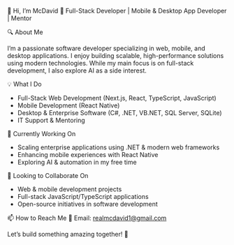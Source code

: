 👋 Hi, I’m McDavid
🚀 Full-Stack Developer | Mobile & Desktop App Developer | Mentor

🔍 About Me

I’m a passionate software developer specializing in web, mobile, and desktop applications.
I enjoy building scalable, high-performance solutions using modern technologies. 
While my main focus is on full-stack development, I also explore AI as a side interest.

💡 What I Do

- Full-Stack Web Development (Next.js, React, TypeScript, JavaScript)
- Mobile Development (React Native)
- Desktop & Enterprise Software (C#, .NET, VB.NET, SQL Server, SQLite)
- IT Support & Mentoring

🌱 Currently Working On

- Scaling enterprise applications using .NET & modern web frameworks
- Enhancing mobile experiences with React Native
- Exploring AI & automation in my free time

🤝 Looking to Collaborate On

- Web & mobile development projects
- Full-stack JavaScript/TypeScript applications
- Open-source initiatives in software development

📫 How to Reach Me
📩 Email: realmcdavid1@gmail.com

Let’s build something amazing together! 🚀
